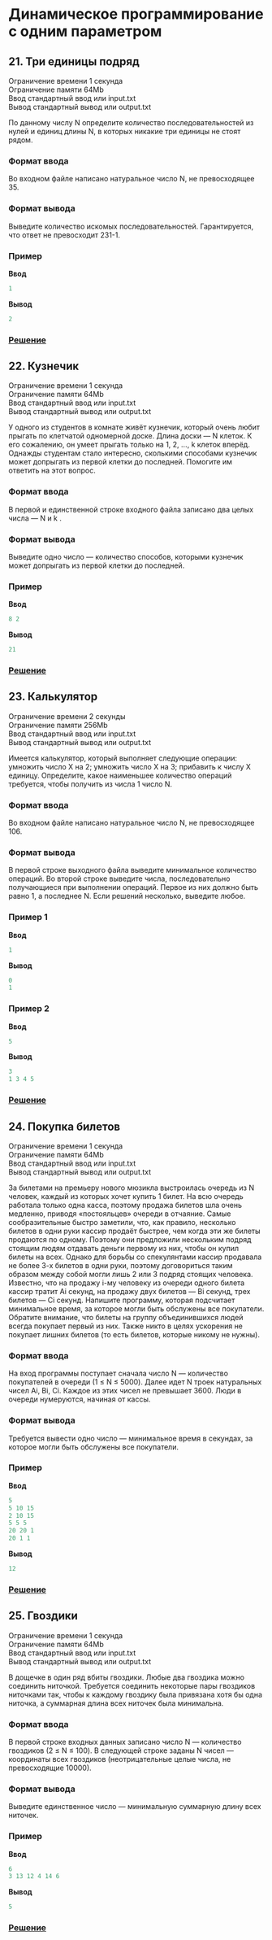 # Динамическое программирование с одним параметром 

## 21. Три единицы подряд

Ограничение времени	1 секунда<br/>
Ограничение памяти	64Mb<br/>
Ввод	стандартный ввод или input.txt<br/>
Вывод	стандартный вывод или output.txt<br/>

По данному числу N определите количество последовательностей из нулей и единиц длины N, в которых никакие три единицы не стоят рядом.

### Формат ввода
Во входном файле написано натуральное число N, не превосходящее 35.

### Формат вывода
Выведите количество искомых последовательностей. Гарантируется, что ответ не превосходит 231-1.

### Пример

**Ввод**
```js
1

```

**Вывод**
```js
2

```

### [Решение](./21_threeOnesInRow.js])


## 22. Кузнечик

Ограничение времени	1 секунда<br/>
Ограничение памяти	64Mb<br/>
Ввод	стандартный ввод или input.txt<br/>
Вывод	стандартный вывод или output.txt<br/>

У одного из студентов в комнате живёт кузнечик, который очень любит прыгать по клетчатой одномерной доске. Длина доски — N клеток. К его сожалению, он умеет прыгать только на 1, 2, …, k клеток вперёд.
Однажды студентам стало интересно, сколькими способами кузнечик может допрыгать из первой клетки до последней. Помогите им ответить на этот вопрос.

### Формат ввода
В первой и единственной строке входного файла записано два целых числа — N и k .

### Формат вывода
Выведите одно число — количество способов, которыми кузнечик может допрыгать из первой клетки до последней.

### Пример

**Ввод**
```js
8 2

```

**Вывод**
```js
21

```

### [Решение](./22_grasshopper.js)


## 23. Калькулятор

Ограничение времени	2 секунды<br/>
Ограничение памяти	256Mb<br/>
Ввод	стандартный ввод или input.txt<br/>
Вывод	стандартный вывод или output.txt<br/>

Имеется калькулятор, который выполняет следующие операции:
умножить число X на 2;
умножить число X на 3;
прибавить к числу X единицу.
Определите, какое наименьшее количество операций требуется, чтобы получить из числа 1 число N.

### Формат ввода
Во входном файле написано натуральное число N, не превосходящее 106.

### Формат вывода
В первой строке выходного файла выведите минимальное количество операций. Во второй строке выведите числа, последовательно получающиеся при выполнении операций. Первое из них должно быть равно 1, а последнее N. Если решений несколько, выведите любое.

### Пример 1

**Ввод**
```js
1

```

**Вывод**
```js
0
1

```


### Пример 2

**Ввод**
```js
5

```

**Вывод**
```js
3
1 3 4 5

```

### [Решение](./23_calculator.js)


## 24. Покупка билетов

Ограничение времени	1 секунда<br/>
Ограничение памяти	64Mb<br/>
Ввод	стандартный ввод или input.txt<br/>
Вывод	стандартный вывод или output.txt<br/>

За билетами на премьеру нового мюзикла выстроилась очередь из N человек, каждый из которых хочет купить 1 билет. На всю очередь работала только одна касса, поэтому продажа билетов шла очень медленно, приводя «постояльцев» очереди в отчаяние. Самые сообразительные быстро заметили, что, как правило, несколько билетов в одни руки кассир продаёт быстрее, чем когда эти же билеты продаются по одному. Поэтому они предложили нескольким подряд стоящим людям отдавать деньги первому из них, чтобы он купил билеты на всех.
Однако для борьбы со спекулянтами кассир продавала не более 3-х билетов в одни руки, поэтому договориться таким образом между собой могли лишь 2 или 3 подряд стоящих человека.
Известно, что на продажу i-му человеку из очереди одного билета кассир тратит Ai секунд, на продажу двух билетов — Bi секунд, трех билетов — Ci секунд. Напишите программу, которая подсчитает минимальное время, за которое могли быть обслужены все покупатели.
Обратите внимание, что билеты на группу объединившихся людей всегда покупает первый из них. Также никто в целях ускорения не покупает лишних билетов (то есть билетов, которые никому не нужны).

### Формат ввода
На вход программы поступает сначала число N — количество покупателей в очереди (1 ≤ N ≤ 5000). Далее идет N троек натуральных чисел Ai, Bi, Ci. Каждое из этих чисел не превышает 3600. Люди в очереди нумеруются, начиная от кассы.

### Формат вывода
Требуется вывести одно число — минимальное время в секундах, за которое могли быть обслужены все покупатели.

### Пример

**Ввод**
```js
5
5 10 15
2 10 15
5 5 5
20 20 1
20 1 1

```

**Вывод**
```js
12

```

### [Решение](./24_buyTicket.js)


## 25. Гвоздики

Ограничение времени	1 секунда<br/>
Ограничение памяти	64Mb<br/>
Ввод	стандартный ввод или input.txt<br/>
Вывод	стандартный вывод или output.txt<br/>

В дощечке в один ряд вбиты гвоздики. Любые два гвоздика можно соединить ниточкой. Требуется соединить некоторые пары гвоздиков ниточками так, чтобы к каждому гвоздику была привязана хотя бы одна ниточка, а суммарная длина всех ниточек была минимальна.

### Формат ввода
В первой строке входных данных записано число N — количество гвоздиков (2 ≤ N ≤ 100). В следующей строке заданы N чисел — координаты всех гвоздиков (неотрицательные целые числа, не превосходящие 10000).

### Формат вывода
Выведите единственное число — минимальную суммарную длину всех ниточек.

### Пример

**Ввод**
```js
6
3 13 12 4 14 6

```

**Вывод**
```js
5

```

### [Решение](./25_nails.js)

